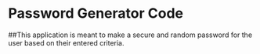 # Password Generator Code
##This application is meant to make a secure and random password for the user based on their entered criteria.